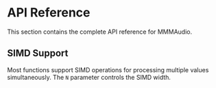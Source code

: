 # API Reference

This section contains the complete API reference for MMMAudio.

## SIMD Support

Most functions support SIMD operations for processing multiple values simultaneously. The `N` parameter controls the SIMD width.